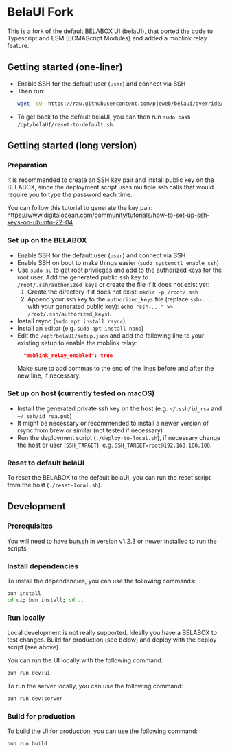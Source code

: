 # BelaUI Fork

This is a fork of the default BELABOX UI (belaUI), that ported the code to Typescript and ESM (ECMAScript Modules) and
added a moblink relay feature.

## Getting started (one-liner)

- Enable SSH for the default user (`user`) and connect via SSH
- Then run:
  ```bash
  wget -qO- https://raw.githubusercontent.com/pjeweb/belaui/override/install.sh | bash
  ```
- To get back to the default belaUI, you can then run `sudo bash /opt/belaUI/reset-to-default.sh`.

## Getting started (long version)

### Preparation

It is recommended to create an SSH key pair and install public key on the BELABOX, since the deployment script uses
multiple ssh calls that would require you to type the password each time.

You can follow this tutorial to generate the key
pair: https://www.digitalocean.com/community/tutorials/how-to-set-up-ssh-keys-on-ubuntu-22-04

### Set up on the BELABOX

- Enable SSH for the default user (`user`) and connect via SSH
- Enable SSH on boot to make things easier (`sudo systemctl enable ssh`)
- Use `sudo su` to get root privileges and add to the authorized keys for the root user.
  Add the generated public ssh key to `/root/.ssh/authorized_keys` or create the file if it does not exist yet:
    1) Create the directory if it does not exist: `mkdir -p /root/.ssh`
    2) Append your ssh key to the `authorized_keys` file (replace `ssh-...` with your generated public key):
       `echo "ssh-..." >> /root/.ssh/authorized_keys`).
- Install rsync (`sudo apt install rsync`)
- Install an editor (e.g. `sudo apt install nano`)
- Edit the `/opt/belaUI/setup.json` and add the following line to your existing setup to enable the moblink relay:
    ```json
      "moblink_relay_enabled": true
    ```
  Make sure to add commas to the end of the lines before and after the new line, if necessary.

### Set up on host (currently tested on macOS)

- Install the generated private ssh key on the host (e.g. `~/.ssh/id_rsa` and `~/.ssh/id_rsa.pub`)
- It might be necessary or recommended to install a newer version of rsync from brew or similar (not tested if
  necessary)
- Run the deployment script (`./deploy-to-local.sh`), if necessary change the host or user (`SSH_TARGET`), e.g.
  `SSH_TARGET=root@192.168.100.100`.

### Reset to default belaUI

To reset the BELABOX to the default belaUI, you can run the reset script from the host (`./reset-local.sh`).

## Development

### Prerequisites

You will need to have [bun.sh](https://bun.sh/docs/installation) in version v1.2.3 or newer installed to run the scripts.

### Install dependencies

To install the dependencies, you can use the following commands:

```bash
bun install
cd ui; bun install; cd ..
```

### Run locally

Local development is not really supported. Ideally you have a BELABOX to test changes. Build for production (see below) and deploy with the deploy script (see above).

You can run the UI locally with the following command:

```bash
bun run dev:ui
```

To run the server locally, you can use the following command:

```bash
bun run dev:server
```

### Build for production

To build the UI for production, you can use the following command:

```bash
bun run build
```

